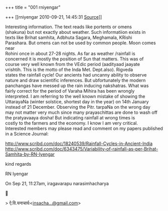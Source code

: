 +++
title = "001 rniyengar"

+++
[[rniyengar	2010-09-21, 14:45:31 [Source](https://groups.google.com/g/bvparishat/c/7TDAxGqadHg)]]



Interesting information. The text reads like portents or omens  
(shakuna) but not exactly about weather. Such informatiion exists in  
texts like Brihat samhita, Adbhuta Sagara, Meghamala, KRishi  
Parashara. But omens can not be used by common people. Moon comes near  
Rohini once in about 27-28 nights. As far as weather /rainfall is  
concerned it is mostly the position of Sun that matters. This was of  
course very well known from the VEdic period (aadityaad jaayate  
vrishtih. This is the motto of the Inda Met. Dept.also). Rigveda  
states the rainfall cycle! Our ancients had uncanny ability to observe  
nature and draw scientific inferences. But ubfortunately the modern  
panchangas have messed up the rain inducing nakshatras. What was  
fairly correct for the period of Varaha Mihira has been wrongly  
interpreted. I am referring to the well known mistake of showing the  
UttarayaNa (winter solstice, shortest day in the year) on 14th January  
instead of 21 December. Observing the Pitr. tarpaNa on the wrong day  
may not matter very much since many prayaschittas are done to wash off  
the pratyavaaya dosha! But indicating rainfall at wrong times is  
costly to the farmers and the economy. I know I am very critical.  
Interested members may please read and comment on my papers published  
in a Science Journal:

<http://www.scribd.com/doc/18240539/Rainfall-Cycles-in-Ancient-India>  
<http://www.scribd.com/doc/6343475/Variability-of-rainfall-as-per-Brihat-Samhita-by-RN-Iyengar>

kind regards

RN Iyengar

On Sep 21, 11:27am, iragavarapu narasimhacharya



\> ऐ.वि.यनाचार्यः\<[insacha...@gmail.com]()\>

